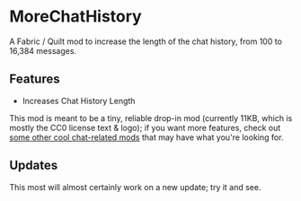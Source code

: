 # MoreChatHistory

A Fabric / Quilt mod to increase the length of the chat history, from 100 to 16,384 messages.

## Features

- Increases Chat History Length

This mod is meant to be a tiny, reliable drop-in mod (currently 11KB, which is mostly the CC0 license text & logo); if you want more features, 
check out [some other cool chat-related mods](https://modrinth.com/mods?q=chat&f=categories:%27social%27) that may have what you're looking for.

## Updates

This most will almost certainly work on a new update; try it and see.

